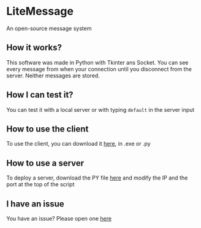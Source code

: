# LiteMessage
An open-source message system

## How it works?
This software was made in Python with Tkinter ans Socket. You can see every message from when your connection until you disconnect from the server. Neither messages are stored.

## How I can test it?
You can test it with a local server or with typing `default` in the server input

## How to use the client
To use the client, you can download it [here](https://github.com/KenzLeVrai/litemessage/releases), in .exe or .py

## How to use a server
To deploy a server, download the PY file [here](https://github.com/KenzLeVrai/litemessage/releases) and modify the IP and the port at the top of the script

## I have an issue
You have an issue? Please open one [here](https://github.com/KenzLeVrai/litemessage/issues)
